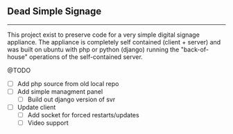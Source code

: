 ## Dead Simple Signage
---
This project exist to preserve code for a very simple digital signage appliance. The appliance is completely self contained (client + server) and was built on ubuntu with php or python (django) running the "back-of-house" operations of the self-contained server.

@TODO
- [ ] Add php source from old local repo
- [ ] Add simple managment panel
  - [ ] Build out django version of svr
- [ ] Update client
  - [ ] Add socket for forced restarts/updates
  - [ ] Video support
